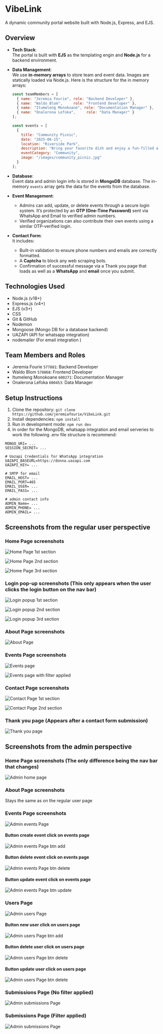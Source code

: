 # VibeLink

A dynamic community portal website built with Node.js, Express, and EJS.

## Overview
- **Tech Stack**:  
  The portal is built with **EJS** as the templating engin and **Node.js** for a backend environment. 

- **Data Management**:  
  We use **in-memory arrays** to store team and event data. Images are statically loaded via Node.js. Here is the structure for the in memory arrays:

  ```javascript
  const teamMembers = [
    { name: "Jeremia Fourie", role: "Backend Developer" },
    { name: "Waldo Blom",     role: "Frontend Developer" },
    { name: "Itumeleng Monokoane", role: "Documentation Manager" },
    { name: "Onalerona Lefoka",     role: "Data Manager" }
  ];

  const events = [
    {
      title: "Community Picnic",
      date: "2025-06-15",
      location: "Riverside Park",
      description: "Bring your favorite dish and enjoy a fun-filled afternoon with neighbors and friends.",
      eventCategory: "Community",
      image: "/images/community_picnic.jpg"
    }
  ];
  ```

- **Database**:  
  Event data and admin login info is stored in **MongoDB** database. The in-memory `events` array gets the data for the events from the database.

- **Event Management**:  
  - Admins can add, update, or delete events through a secure login system. It’s protected by an **OTP (One-Time Password)** sent via WhatsApp and Email to verified admin numbers.  
  - Verified organizations can also contribute their own events using a similar OTP-verified login. 

- **Contact Form**:  
 It includes:  
  - Built-in validation to ensure phone numbers and emails are correctly formatted.  
  - A **Captcha** to block any web scraping bots.  
  - Confirmation of successful message via a Thank you page that loads as well as a **WhatsApp** and **email** once you submit.  

## Technologies Used

- Node.js (v18+)
- Express.js (v4+)
- EJS (v3+)
- CSS
- Git & GitHub
- Nodemon
- Mongoose (Mongo DB for a database backend)
- UAZAPI (API for whatsapp integration)
- nodemailer (For email integration )


## Team Members and Roles

- Jeremia Fourie `577881`: Backend Developer
- Waldo Blom `578068`: Frontend Developer
- Itumeleng Monokoane `600271`: Documentation Manager
- Onalerona Lefoka `600453`: Data Manager

## Setup Instructions

1. Clone the repository: `git clone https://github.com/jeremiafourie/VibeLink.git`
2. Install dependencies: `npm install`
3. Run in development mode: `npm run dev`
4. In order for the MongoDB, whatsapp integration and email serveries to work the following .env file structure is recommend:
````
MONGO_URI= ... 
SESSION_SECRET= ...

# Uazapi Credentials for WhatsApp integration
UAZAPI_BASEURL=https://donna.uazapi.com
UAZAPI_KEY= ...

# SMTP for email
EMAIL_HOST= ...
EMAIL_PORT=465
EMAIL_USER= ...
EMAIL_PASS= ...

# admin contact info
ADMIN_Name= ...
ADMIN_PHONE= ...
ADMIN_EMAIL= ...
````

## Screenshots from the regular user perspective

### Home Page screenshots

![Home Page 1st section](/public/images/Website%20Screenshots/Home_page_1st_section.png?raw=true "Home Page 1st section")

![Home Page 2nd section](/public/images/Website%20Screenshots/Home_page_2nd_section.png?raw=true "Home Page 2nd section")

![Home Page 3rd section](/public/images/Website%20Screenshots/Home_page_3rd_section_and_footer.png?raw=true "Home Page 3rd section")

### Login pop-up screenshots (This only appears when the user clicks the login button on the nav bar)

![Login popup 1st section](/public/images/Website%20Screenshots/Login_btn_click.png?raw=true "Login popup 1st section")

![Login popup 2nd section](/public/images/Website%20Screenshots/Login_send_opt_click.png?raw=true "Login popup 2nd section")

![Login popup 3rd section](/public/images/Website%20Screenshots/Login_welcome_pop_up.jpeg?raw=true "Login popup 3rd section")

### About Page screenshots

![About Page](/public/images/Website%20Screenshots/About_page.png?raw=true "About Page")

### Events Page screenshots

![Events page](/public/images/Website%20Screenshots/Events_page_all_events.png?raw=true "Events Page with all events")

![Events page with filter applied](/public/images/Website%20Screenshots/Events_page_with_filter_applied.png?raw=true "Events Page with filter applied")

### Contact Page screenshots

![Contact Page 1st section](/public/images/Website%20Screenshots/Contact_page_1st_section.png?raw=true "Contact Page 1st section")

![Contact Page 2nd section](/public/images/Website%20Screenshots/Contact_page_2nd_section.png?raw=true "Contact Page 2nd section")

### Thank you page (Appears after a contact form submission)
![Thank you page](/public/images/Website%20Screenshots/Thank_you_page.png?raw=true "Thank you page")


## Screenshots from the admin perspective

### Home Page screenshots (The only difference being the nav bar that changes)
![Admin home page](/public/images/Website%20Screenshots/Admin_Home_page.png?raw=true "Home Page 1st section")

### About Page screenshots

Stays the same as on the regular user page

### Events Page screenshots
![Admin events Page](/public/images/Website%20Screenshots/Admin_events.png?raw=true "Admin events Page")

#### Button create event click on events page
![Admin events Page btn add](/public/images/Website%20Screenshots/Admin_event_create_btn_click.png?raw=true "Admin events Page btn add")

#### Button delete event click on events page
![Admin events Page btn delete](/public/images/Website%20Screenshots/Admin_event_delete_btn_click.png?raw=true "Admin events Page btn delete")

#### Button update event click on events page
![Admin events Page btn update](/public/images/Website%20Screenshots/Admin_events_update_btn_click.png?raw=true "Admin events Page btn update")

### Users Page
![Admin users Page](/public/images/Website%20Screenshots/Admin_users_page.jpeg?raw=true "Admin events Page")

#### Button new user click on users page
![Admin users Page btn add](/public/images/Website%20Screenshots/Admin_Users_addUser_btn_click.png?raw=true "Admin users Page btn add")

#### Button delete user click on users page
![Admin users Page btn delete](/public/images/Website%20Screenshots/Admin_Users_delete_btn_click.png?raw=true "Admin users Page btn delete")

#### Button update user click on users page
![Admin users Page btn delete](/public/images/Website%20Screenshots/Admin_Users_update_btn_click.png?raw=true "Admin users Page btn update")

### Submissions Page (No filter applied)
![Admin submissions Page](/public/images/Website%20Screenshots/Admin_submissions_page.jpeg?raw=true "Admin submissions Page")

### Submissions Page (Filter applied)
![Admin submissions Page](/public/images/Website%20Screenshots/Admin_Submissions_filtered.png?raw=true "Admin submissions Page")
